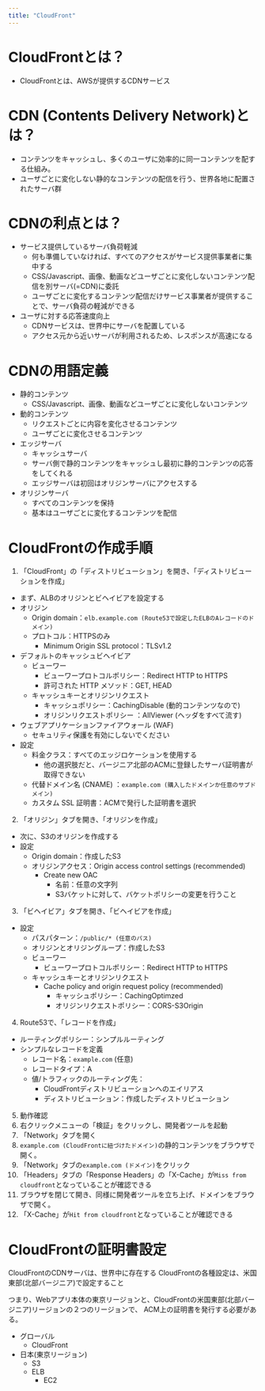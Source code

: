 ```yaml
---
title: "CloudFront"
---
```


# CloudFrontとは？
- CloudFrontとは、AWSが提供するCDNサービス

# CDN (Contents Delivery Network)とは？
- コンテンツをキャッシュし、多くのユーザに効率的に同一コンテンツを配する仕組み。
- ユーザごとに変化しない静的なコンテンツの配信を行う、世界各地に配置されたサーバ群

# CDNの利点とは？
- サービス提供しているサーバ負荷軽減
  - 何も準備していなければ、すべてのアクセスがサービス提供事業者に集中する
  - CSS/Javascript、画像、動画などユーザごとに変化しないコンテンツ配信を別サーバ(=CDN)に委託
  - ユーザごとに変化するコンテンツ配信だけサービス事業者が提供することで、サーバ負荷の軽減ができる
- ユーザに対する応答速度向上
  - CDNサービスは、世界中にサーバを配置している
  - アクセス元から近いサーバが利用されるため、レスポンスが高速になる

# CDNの用語定義
- 静的コンテンツ
  - CSS/Javascript、画像、動画などユーザごとに変化しないコンテンツ
- 動的コンテンツ
  - リクエストごとに内容を変化させるコンテンツ
  - ユーザごとに変化させるコンテンツ
- エッジサーバ
  - キャッシュサーバ
  - サーバ側で静的コンテンツをキャッシュし最初に静的コンテンツの応答をしてくれる
  - エッジサーバは初回はオリジンサーバにアクセスする
- オリジンサーバ
  - すべてのコンテンツを保持
  - 基本はユーザごとに変化するコンテンツを配信

# CloudFrontの作成手順
1. 「CloudFront」の「ディストリビューション」を開き、「ディストリビューションを作成」
- まず、ALBのオリジンとビヘイビアを設定する
- オリジン
  - Origin domain：`elb.example.com (Route53で設定したELBのAレコードのドメイン)`
  - プロトコル：HTTPSのみ
    - Minimum Origin SSL protocol：TLSv1.2
- デフォルトのキャッシュビヘイビア
  - ビューワー
    - ビューワープロトコルポリシー：Redirect HTTP to HTTPS
    - 許可された HTTP メソッド：GET, HEAD
  - キャッシュキーとオリジンリクエスト
    - キャッシュポリシー：CachingDisable (動的コンテンツなので)
    - オリジンリクエストポリシー ：AllViewer (ヘッダをすべて流す)
- ウェブアプリケーションファイアウォール (WAF)
  - セキュリティ保護を有効にしないでください
- 設定
  - 料金クラス：すべてのエッジロケーションを使用する
    - 他の選択肢だと、バージニア北部のACMに登録したサーバ証明書が取得できない
  - 代替ドメイン名 (CNAME) ：`example.com (購入したドメインか任意のサブドメイン)`
  - カスタム SSL 証明書：ACMで発行した証明書を選択
2. 「オリジン」タブを開き、「オリジンを作成」
- 次に、S3のオリジンを作成する
- 設定
  - Origin domain：作成したS3
  - オリジンアクセス：Origin access control settings (recommended)
    - Create new OAC
      - 名前：任意の文字列
      - S3バケットに対して、バケットポリシーの変更を行うこと
3. 「ビヘイビア」タブを開き、「ビヘイビアを作成」
- 設定
  - パスパターン：`/public/* (任意のパス)`
  - オリジンとオリジングループ：作成したS3
  - ビューワー
    - ビューワープロトコルポリシー：Redirect HTTP to HTTPS
  - キャッシュキーとオリジンリクエスト
    - Cache policy and origin request policy (recommended)
      - キャッシュポリシー：CachingOptimzed
      - オリジンリクエストポリシー：CORS-S3Origin
4. Route53で、「レコードを作成」
- ルーティングポリシー：シンプルルーティング
- シンプルなレコードを定義
  - レコード名：`example.com` (任意)
  - レコードタイプ：A
  - 値/トラフィックのルーティング先：
    - CloudFrontディストリビューションへのエイリアス
    - ディストリビューション：作成したディストリビューション
5. 動作確認
  1. 右クリックメニューの「検証」をクリックし、開発者ツールを起動
  2. 「Network」タブを開く
  3. `example.com (CloudFrontに紐づけたドメイン)`の静的コンテンツをブラウザで開く。
  4. 「Network」タブの`example.com (ドメイン)`をクリック
  5. 「Headers」タブの「Response Headers」の「X-Cache」が`Miss from cloudfront`となっていることが確認できる
  6. ブラウザを閉じて開き、同様に開発者ツールを立ち上げ、ドメインをブラウザで開く。
  7. 「X-Cache」が`Hit from cloudfront`となっていることが確認できる

# CloudFrontの証明書設定
CloudFrontのCDNサーバは、世界中に存在する
CloudFrontの各種設定は、米国東部(北部バージニア)で設定すること

つまり、Webアプリ本体の東京リージョンと、CloudFrontの米国東部(北部バージニア)リージョンの２つのリージョンで、
ACM上の証明書を発行する必要がある。

- グローバル
  - CloudFront
- 日本(東京リージョン)
  - S3
  - ELB
    - EC2